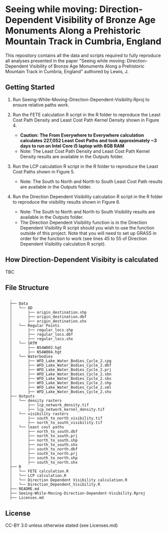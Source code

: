 # Seeing while moving: Direction-Dependent Visibility of Bronze Age Monuments Along a Prehistoric Mountain Track in Cumbria, England

This repository contains all the data and scripts required to fully reproduce all analyses presented in the paper "Seeing while moving: Direction-Dependent Visibility of Bronze Age Monuments Along a Prehistoric Mountain Track in Cumbria, England" authored by Lewis, J. 


Getting Started
---------------

1. Run Seeing-While-Moving-Direction-Dependent-Visibility.Rproj to ensure relative paths work.
2. Run the FETE calculation R script in the R folder to reproduce the Least Cost Path Density and Least Cost Path Kernel Density shown in Figure 4.
    + **Caution: The From Everywhere to Everywhere calculation calculates 227,052 Least Cost Paths and took approximately ~3 days to run on Intel Core i5 laptop with 8GB RAM** 
    + Note: The Least Cost Path Density and Least Cost Path Kernel Density results are available in the Outputs folder. 
  
3. Run the LCP calculation R script in the R folder to reproduce the Least Cost Paths shown in Figure 5. 
    + Note: The South to North and North to South Least Cost Path results are available in the Outputs folder. 

4. Run the Direction Dependent Visibility calculation R script in the R folder to reproduce  the visibility results shown in Figure 6.
    + Note: The South to North and North to South Visibility results are available in the Outputs folder. 
    + The Direction Dependent Visibility function is in the Direction Dependent Visibility R script should you wish to use the function outside of this project. Note that you will need to set up GRASS in order for the function to work (see lines 45 to 55 of Direction Dependent Visibility calculation R script).
    
How Direction-Dependent Visibity is calculated
---------------

TBC


File Structure
---------------

```
  .
  ├── Data
  │   └── OD
  │       ├── origin_destination.shp
  │       ├── origin_destination.dbf
  │       ├── origin_destination.shx
  │   └── Regular Points
  │       ├── regular_locs.shp
  │       ├── regular_locs.dbf
  │       ├── regular_locs.shx
  │   └── SRTM
  │       ├── N54W003.hgt
  │       ├── N54W004.hgt
  │   └── Waterbodies
  │       ├── WFD_Lake_Water_Bodies_Cycle_2.cpg
  │       ├── WFD_Lake_Water_Bodies_Cycle_2.dbf
  │       ├── WFD_Lake_Water_Bodies_Cycle_2.prj
  │       ├── WFD_Lake_Water_Bodies_Cycle_2.sbn
  │       ├── WFD_Lake_Water_Bodies_Cycle_2.sbx
  │       ├── WFD_Lake_Water_Bodies_Cycle_2.shp
  │       ├── WFD_Lake_Water_Bodies_Cycle_2.xml
  │       ├── WFD_Lake_Water_Bodies_Cycle_2.shx
  ├── Outputs
  │   └── density rasters
  │       ├── lcp_network_density.tif
  │       ├── lcp_network_kernel_density.tif
  │   └── visibility rasters
  │       ├── south_to_north_visibility.tif
  │       ├── north_to_south_visibility.tif
  │   └── least cost paths
  │       ├── north_to_south.dbf
  │       ├── north_to_south.prj
  │       ├── north_to_south.shp
  │       ├── north_to_south.shx
  │       ├── south_to_north.dbf
  │       ├── south_to_north.prj
  │       ├── south_to_north.shp
  │       ├── south_to_north.shx
  ├── R
  │   └── FETE calculation.R
  │   └── LCP calculation.R
  │   └── Direction Dependent Visibility calculation.R
  │   └── Direction_Dependent_Visibility.R  
  ├── README.md
  ├── Seeing-While-Moving-Direction-Dependent-Visibility.Rproj
  ├── Licenses.md
```

License
---------------

CC-BY 3.0 unless otherwise stated (see Licenses.md)

